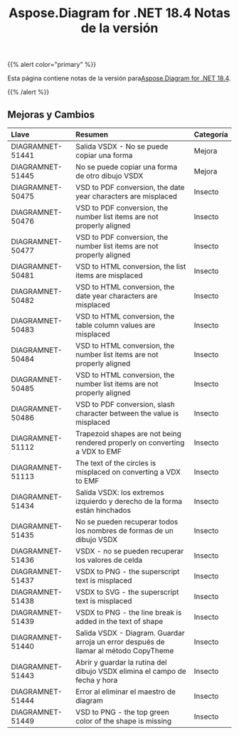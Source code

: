 ﻿---
title: Aspose.Diagram for .NET 18.4 Notas de la versión
type: docs
weight: 90
url: /es/net/aspose-diagram-for-net-18-4-release-notes/
---
{{% alert color="primary" %}} 

 Esta página contiene notas de la versión para[Aspose.Diagram for .NET 18.4](https://www.nuget.org/packages/Aspose.Diagram/18.4.0).

{{% /alert %}} 
## **Mejoras y Cambios**

|**Llave**|**Resumen**|**Categoría**|
|:- |:- |:- |
|DIAGRAMNET-51441|Salida VSDX - No se puede copiar una forma|Mejora|
|DIAGRAMNET-51445|No se puede copiar una forma de otro dibujo VSDX|Mejora|
|DIAGRAMNET-50475|VSD to PDF conversion, the date year characters are misplaced|Insecto|
|DIAGRAMNET-50476|VSD to PDF conversion, the number list items are not properly aligned|Insecto|
|DIAGRAMNET-50477|VSD to PDF conversion, the number list items are not properly aligned|Insecto|
|DIAGRAMNET-50481|VSD to HTML conversion, the list items are misplaced|Insecto|
|DIAGRAMNET-50482|VSD to HTML conversion, the date year characters are misplaced|Insecto|
|DIAGRAMNET-50483|VSD to HTML conversion, the table column values are misplaced|Insecto|
|DIAGRAMNET-50484|VSD to HTML conversion, the number list items are not properly aligned|Insecto|
|DIAGRAMNET-50485|VSD to HTML conversion, the number list items are not properly aligned|Insecto|
|DIAGRAMNET-50486|VSD to PDF conversion, slash character between the value is misplaced|Insecto|
|DIAGRAMNET-51112|Trapezoid shapes are not being rendered properly on converting a VDX to EMF|Insecto|
|DIAGRAMNET-51113|The text of the circles is misplaced on converting a VDX to EMF|Insecto|
|DIAGRAMNET-51434|Salida VSDX: los extremos izquierdo y derecho de la forma están hinchados|Insecto|
|DIAGRAMNET-51435|No se pueden recuperar todos los nombres de formas de un dibujo VSDX|Insecto|
|DIAGRAMNET-51436|VSDX - no se pueden recuperar los valores de celda|Insecto|
|DIAGRAMNET-51437|VSDX to PNG - the superscript text is misplaced|Insecto|
|DIAGRAMNET-51438|VSDX to SVG - the superscript text is misplaced|Insecto|
|DIAGRAMNET-51439|VSDX to PNG - the line break is added in the text of shape|Insecto|
|DIAGRAMNET-51440|Salida VSDX - Diagram. Guardar arroja un error después de llamar al método CopyTheme|Insecto|
|DIAGRAMNET-51443|Abrir y guardar la rutina del dibujo VSDX elimina el campo de fecha y hora|Insecto|
|DIAGRAMNET-51444|Error al eliminar el maestro de diagram|Insecto|
|DIAGRAMNET-51449|VSD to PNG - the top green color of the shape is missing|Insecto|

